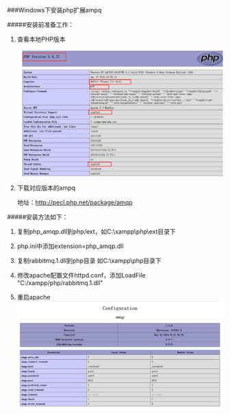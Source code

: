 ###Windows下安装php扩展ampq



#####安装前准备工作：

1.  查看本地PHP版本

    ![avatar](https://raw.githubusercontent.com/wanglu1990/RabbitMQ/master/images/phpinfo.png)

2.  下载对应版本的ampq
    
    地址：<http://pecl.php.net/package/amqp>
    
    


#####安装方法如下：


1.  复制php_amqp.dll到php/ext，如C:\xampp\php\ext目录下

2.  php.ini中添加extension=php_amqp.dll

3.  复制rabbitmq.1.dll到php目录 如C:\xampp\php目录下

4.  修改apache配置文件httpd.conf，添加LoadFile  "C:/xampp/php/rabbitmq.1.dll"

5.  重启apache
![avatar](https://raw.githubusercontent.com/wanglu1990/RabbitMQ/master/images/amqp_extension.png)

